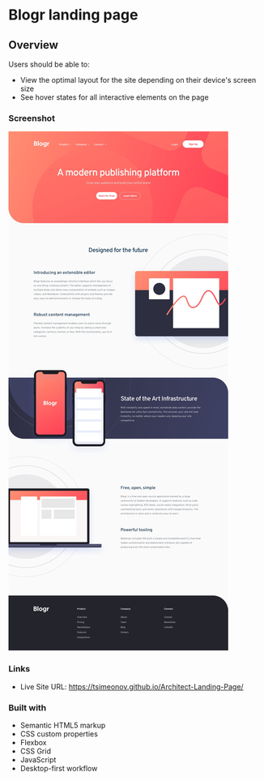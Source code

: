 # Blogr landing page

## Overview

Users should be able to:

- View the optimal layout for the site depending on their device's screen size
- See hover states for all interactive elements on the page

### Screenshot

![](./design/desktop-design.jpg)

### Links

- Live Site URL: https://tsimeonov.github.io/Architect-Landing-Page/

### Built with

- Semantic HTML5 markup
- CSS custom properties
- Flexbox
- CSS Grid
- JavaScript
- Desktop-first workflow
